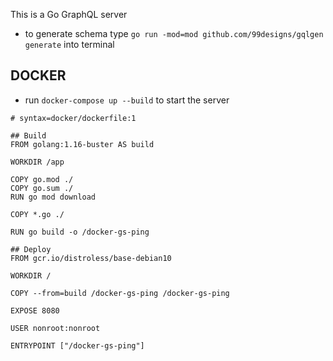 This is a Go GraphQL server

- to generate schema type ``go run -mod=mod github.com/99designs/gqlgen generate`` into terminal

## DOCKER
- run ``docker-compose up --build`` to start the server

```
# syntax=docker/dockerfile:1

## Build
FROM golang:1.16-buster AS build

WORKDIR /app

COPY go.mod ./
COPY go.sum ./
RUN go mod download

COPY *.go ./

RUN go build -o /docker-gs-ping

## Deploy
FROM gcr.io/distroless/base-debian10

WORKDIR /

COPY --from=build /docker-gs-ping /docker-gs-ping

EXPOSE 8080

USER nonroot:nonroot

ENTRYPOINT ["/docker-gs-ping"]
```
